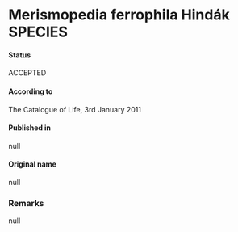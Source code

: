 # Merismopedia ferrophila Hindák SPECIES

#### Status
ACCEPTED

#### According to
The Catalogue of Life, 3rd January 2011

#### Published in
null

#### Original name
null

### Remarks
null